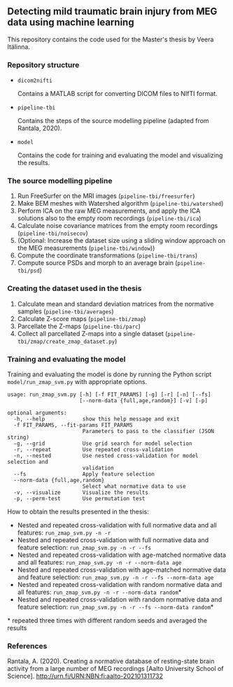## Detecting mild traumatic brain injury from MEG data using machine learning

This repository contains the code used for the Master's thesis by Veera Itälinna.

### Repository structure


*  `dicom2nifti`

    Contains a MATLAB script for converting DICOM files to NIfTI format.

*  `pipeline-tbi`

    Contains the steps of the source modelling pipeline (adapted from Rantala, 2020).

*  `model`

    Contains the code for training and evaluating the model and visualizing the results.
    
    
### The source modelling pipeline

1.  Run FreeSurfer on the MRI images (`pipeline-tbi/freesurfer`)
2.  Make BEM meshes with Watershed algorithm (`pipeline-tbi/watershed`)
3.  Perform ICA on the raw MEG measurements, and apply the ICA solutions also to the empty room recordings (`pipeline-tbi/ica`)
4.  Calculate noise covariance matrices from the empty room recordings (`pipeline-tbi/noisecov`)
5.  (Optional: Increase the dataset size using a sliding window approach on the MEG measurements (`pipeline-tbi/window`))
6.  Compute the coordinate transformations (`pipeline-tbi/trans`)
7.  Compute source PSDs and morph to an average brain (`pipeline-tbi/psd`)
 

### Creating the dataset used in the thesis

1.  Calculate mean and standard deviation matrices from the normative samples (`pipeline-tbi/averages`)
2.  Calculate Z-score maps (`pipeline-tbi/zmap`)
3.  Parcellate the Z-maps (`pipeline-tbi/parc`)
4.  Collect all parcellated Z-maps into a single dataset (`pipeline-tbi/zmap/create_zmap_dataset.py`)


### Training and evaluating the model

Training and evaluating the model is done by running the Python script `model/run_zmap_svm.py` with appropriate options.

```
usage: run_zmap_svm.py [-h] [-f FIT_PARAMS] [-g] [-r] [-n] [--fs]
                       [--norm-data {full,age,random}] [-v] [-p]

optional arguments:
  -h, --help            show this help message and exit
  -f FIT_PARAMS, --fit-params FIT_PARAMS
                        Parameters to pass to the classifier (JSON string)
  -g, --grid            Use grid search for model selection
  -r, --repeat          Use repeated cross-validation
  -n, --nested          Use nested cross-validation for model selection and
                        validation
  --fs                  Apply feature selection
  --norm-data {full,age,random}
                        Select what normative data to use
  -v, --visualize       Visualize the results
  -p, --perm-test       Use permutation test
```

How to obtain the results presented in the thesis:

*  Nested and repeated cross-validation with full normative data and all features: `run_zmap_svm.py -n -r`
*  Nested and repeated cross-validation with full normative data and feature selection: `run_zmap_svm.py -n -r --fs`
*  Nested and repeated cross-validation with age-matched normative data and all features: `run_zmap_svm.py -n -r --norm-data age`
*  Nested and repeated cross-validation with age-matched normative data and feature selection: `run_zmap_svm.py -n -r --fs --norm-data age`
*  Nested and repeated cross-validation with random normative data and all features: `run_zmap_svm.py -n -r --norm-data random`\*
*  Nested and repeated cross-validation with random normative data and feature selection: `run_zmap_svm.py -n -r --fs --norm-data random`\*

\* repeated three times with different random seeds and averaged the results
    
    
### References

Rantala, A. (2020). Creating a normative database of resting-state brain activity from a large number of MEG recordings [Aalto University School of Science]. http://urn.fi/URN:NBN:fi:aalto-202101311732


